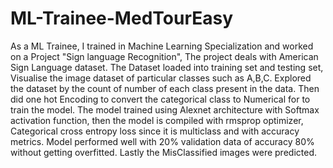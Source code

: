 # ML-Trainee-MedTourEasy
As a ML Trainee, I trained in Machine Learning Specialization and worked on a Project "Sign language Recognition", The project deals with American Sign Language dataset.
The Dataset loaded into training set and testing set, Visualise the image dataset of particular classes such as A,B,C. Explored the dataset by the count of number of each class present in the data. Then did one hot Encoding to convert the categorical class to Numerical for to train the model. The model trained using Alexnet architecture with Softmax activation function, then the model is compiled with rmsprop optimizer, Categorical cross entropy loss since it is multiclass and with accuracy metrics. Model performed well with 20% validation data of accuracy 80% without getting overfitted. Lastly the MisClassified images were predicted.
